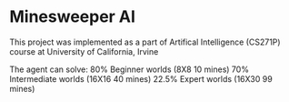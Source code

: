 # Minesweeper AI

This project was implemented as a part of Artifical Intelligence (CS271P) course at University of California, Irvine

The agent can solve:
80% Beginner worlds (8X8 10 mines)
70% Intermediate worlds (16X16 40 mines)
22.5% Expert worlds (16X30 99 mines)
